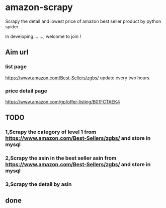 # amazon-scrapy
Scrapy the  detail and lowest price of amazon  best seller product by python spider
 
In developing........, welcome to join ! 

## Aim url
### list page
https://www.amazon.com/Best-Sellers/zgbs/     update every two hours.
### price detail page
https://www.amazon.com/gp/offer-listing/B01FCTAEK4  


## TODO
### 1,Scrapy  the category of level 1 from https://www.amazon.com/Best-Sellers/zgbs/ and store in mysql
### 2,Scrapy the asin in the best seller asin from https://www.amazon.com/Best-Sellers/zgbs/ and store in mysql
### 3,Scrapy the detail by asin

## done



